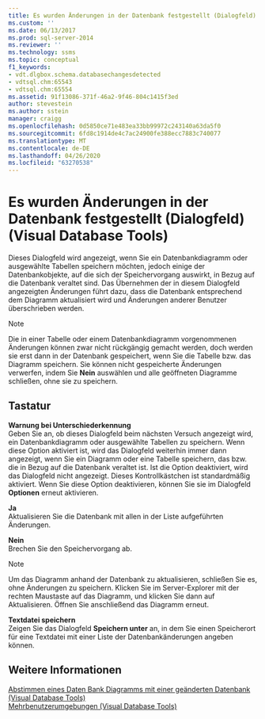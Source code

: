```yaml
---
title: Es wurden Änderungen in der Datenbank festgestellt (Dialogfeld) (Visual Database Tools) | Microsoft-Dokumentation
ms.custom: ''
ms.date: 06/13/2017
ms.prod: sql-server-2014
ms.reviewer: ''
ms.technology: ssms
ms.topic: conceptual
f1_keywords:
- vdt.dlgbox.schema.databasechangesdetected
- vdtsql.chm:65543
- vdtsql.chm:65554
ms.assetid: 91f13086-371f-46a2-9f46-804c1415f3ed
author: stevestein
ms.author: sstein
manager: craigg
ms.openlocfilehash: 0d5850ce71e483ea33bb99972c243140a63da5f0
ms.sourcegitcommit: 6fd8c1914de4c7ac24900fe388ecc7883c740077
ms.translationtype: MT
ms.contentlocale: de-DE
ms.lasthandoff: 04/26/2020
ms.locfileid: "63270538"
---
```

# <a name="database-changes-detected-dialog-box-visual-database-tools"></a>Es wurden Änderungen in der Datenbank festgestellt (Dialogfeld) (Visual Database Tools)
  Dieses Dialogfeld wird angezeigt, wenn Sie ein Datenbankdiagramm oder ausgewählte Tabellen speichern möchten, jedoch einige der Datenbankobjekte, auf die sich der Speichervorgang auswirkt, in Bezug auf die Datenbank veraltet sind. Das Übernehmen der in diesem Dialogfeld angezeigten Änderungen führt dazu, dass die Datenbank entsprechend dem Diagramm aktualisiert wird und Änderungen anderer Benutzer überschrieben werden.  
  
> [!NOTE]  
>  Die in einer Tabelle oder einem Datenbankdiagramm vorgenommenen Änderungen können zwar nicht rückgängig gemacht werden, doch werden sie erst dann in der Datenbank gespeichert, wenn Sie die Tabelle bzw. das Diagramm speichern. Sie können nicht gespeicherte Änderungen verwerfen, indem Sie **Nein** auswählen und alle geöffneten Diagramme schließen, ohne sie zu speichern.  
  
## <a name="options"></a>Tastatur  
 **Warnung bei Unterschiederkennung**  
 Geben Sie an, ob dieses Dialogfeld beim nächsten Versuch angezeigt wird, ein Datenbankdiagramm oder ausgewählte Tabellen zu speichern. Wenn diese Option aktiviert ist, wird das Dialogfeld weiterhin immer dann angezeigt, wenn Sie ein Diagramm oder eine Tabelle speichern, das bzw. die in Bezug auf die Datenbank veraltet ist. Ist die Option deaktiviert, wird das Dialogfeld nicht angezeigt. Dieses Kontrollkästchen ist standardmäßig aktiviert. Wenn Sie diese Option deaktivieren, können Sie sie im Dialogfeld **Optionen** erneut aktivieren.  
  
 **Ja**  
 Aktualisieren Sie die Datenbank mit allen in der Liste aufgeführten Änderungen.  
  
 **Nein**  
 Brechen Sie den Speichervorgang ab.  
  
> [!NOTE]  
>  Um das Diagramm anhand der Datenbank zu aktualisieren, schließen Sie es, ohne Änderungen zu speichern. Klicken Sie im Server-Explorer mit der rechten Maustaste auf das Diagramm, und klicken Sie dann auf Aktualisieren. Öffnen Sie anschließend das Diagramm erneut.  
  
 **Textdatei speichern**  
 Zeigen Sie das Dialogfeld **Speichern unter** an, in dem Sie einen Speicherort für eine Textdatei mit einer Liste der Datenbankänderungen angeben können.  
  
## <a name="see-also"></a>Weitere Informationen  
 [Abstimmen eines Daten Bank Diagramms mit einer geänderten Datenbank &#40;Visual Database Tools&#41;](visual-database-tools.md)   
 [Mehrbenutzerumgebungen &#40;Visual Database Tools&#41;](multiuser-environments-visual-database-tools.md)  
  
  

